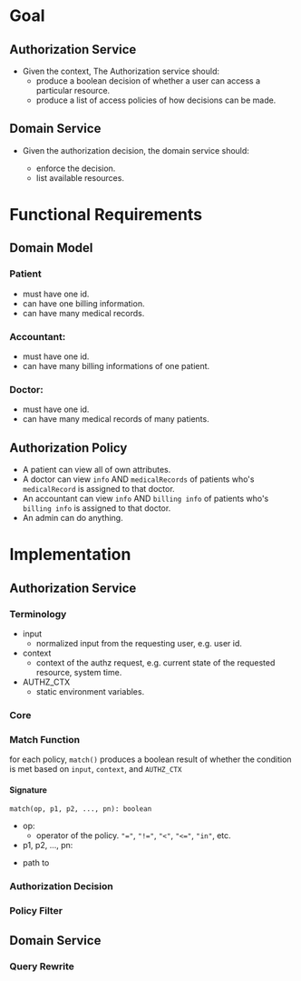 # Goal

## Authorization Service

- Given the context, The Authorization service should:
  - produce a boolean decision of whether a user can access a particular resource.
  - produce a list of access policies of how decisions can be made.

## Domain Service

- Given the authorization decision, the domain service should:

  - enforce the decision.
  - list available resources.

# Functional Requirements

## Domain Model

### Patient

- must have one id.
- can have one billing information.
- can have many medical records.

### Accountant:

- must have one id.
- can have many billing informations of one patient.

### Doctor:

- must have one id.
- can have many medical records of many patients.

## Authorization Policy

- A patient can view all of own attributes.
- A doctor can view `info` AND `medicalRecords` of patients who's `medicalRecord` is assigned to that doctor.
- An accountant can view `info` AND `billing info` of patients who's `billing info` is assigned to that doctor.
- An admin can do anything.

# Implementation

## Authorization Service

### Terminology

- input
  - normalized input from the requesting user, e.g. user id.
- context
  - context of the authz request, e.g. current state of the requested resource, system time.
- AUTHZ_CTX
  - static environment variables.

### Core

### Match Function

for each policy, `match()` produces a boolean result of whether the condition is met based on `input`, `context`, and `AUTHZ_CTX`

#### Signature

`match(op, p1, p2, ..., pn): boolean`

- op:
  - operator of the policy. `"="`, `"!="`, `"<"`, `"<="`, `"in"`, etc.
- p1, p2, ..., pn:
 * path to 

### Authorization Decision

### Policy Filter

## Domain Service

### Query Rewrite
